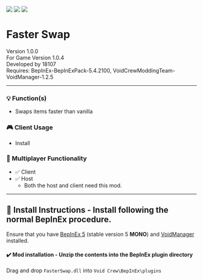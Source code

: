 [![](https://img.shields.io/badge/-Void_Crew_Modding_Team-111111?style=just-the-label&logo=github&labelColor=24292f)](https://github.com/Void-Crew-Modding-Team)
![](https://img.shields.io/badge/Game%20Version-1.0.4-111111?style=flat&labelColor=24292f&color=111111)
[![](https://img.shields.io/discord/1180651062550593536.svg?&logo=discord&logoColor=ffffff&style=flat&label=Discord&labelColor=24292f&color=111111)](https://discord.gg/g2u5wpbMGu "Void Crew Modding Discord")

# Faster Swap

Version 1.0.0  
For Game Version 1.0.4  
Developed by 18107  
Requires:  BepInEx-BepInExPack-5.4.2100, VoidCrewModdingTeam-VoidManager-1.2.5


---------------------

### 💡 Function(s)

- Swaps items faster than vanilla

### 🎮 Client Usage

- Install

### 👥 Multiplayer Functionality

- ✅ Client
- ✅ Host
  - Both the host and client need this mod.

---------------------

## 🔧 Install Instructions - **Install following the normal BepInEx procedure.**

Ensure that you have [BepInEx 5](https://thunderstore.io/c/void-crew/p/BepInEx/BepInExPack/) (stable version 5 **MONO**) and [VoidManager](https://thunderstore.io/c/void-crew/p/VoidCrewModdingTeam/VoidManager/) installed.

#### ✔️ Mod installation - **Unzip the contents into the BepInEx plugin directory**

Drag and drop `FasterSwap.dll` into `Void Crew\BepInEx\plugins`
